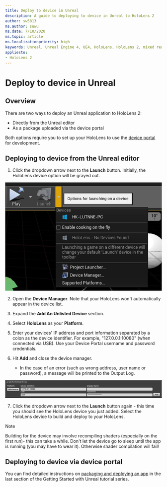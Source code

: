 ```yaml
---
title: Deploy to device in Unreal
description: A guide to deploying to device in Unreal to HoloLens 2
author: sw5813
ms.author: suwu
ms.date: 7/10/2020
ms.topic: article
ms.localizationpriority: high
keywords: Unreal, Unreal Engine 4, UE4, HoloLens, HoloLens 2, mixed reality, deploy to device, PC, documentation
appliesto:
- HoloLens 2
---
```


# Deploy to device in Unreal

## Overview
There are two ways to deploy an Unreal application to HoloLens 2: 
* Directly from the Unreal editor
* As a package uploaded via the device portal

Both options require you to set up your HoloLens to use the [device portal](using-the-windows-device-portal.md) for development. 

## Deploying to device from the Unreal editor

1. Click the dropdown arrow next to the **Launch** button. Initially, the HoloLens device option will be grayed out.

![Launch dropdown options](images/unreal/launch-dropdown.png)

2. Open the **Device Manager**. Note that your HoloLens won't automatically appear in the device list.

3. Expand the **Add An Unlisted Device** section.

4. Select **HoloLens** as your **Platform**.

5. Enter your devices' IP address and port information separated by a colon as the device identifier. For example, "127.0.0.1:10080" (when connected via USB). Use your Device Portal username and password credentials.

6. Hit **Add** and close the device manager. 
    * In the case of an error (such as wrong address, user name or password), a message will be printed to the Output Log.

![Adding an unlisted device](images/unreal/add-unlisted-device.png)

7. Click the dropdown arrow next to the **Launch** button again - this time you should see the HoloLens device you just added. Select the HoloLens device to build and deploy to your HoloLens. 

>[!NOTE]
>Building for the device may involve recompiling shaders (especially on the first run)- this can take a while. Don't let the device go to sleep until the app is running (you may have to wear it). Otherwise shader compilation will fail!

## Deploying to device via device portal

You can find detailed instructions on [packaging and deploying an app](unreal-uxt-ch6.md#packaging-and-deploying-the-app-via-device-portal) in the last section of the Getting Started with Unreal tutorial series.
